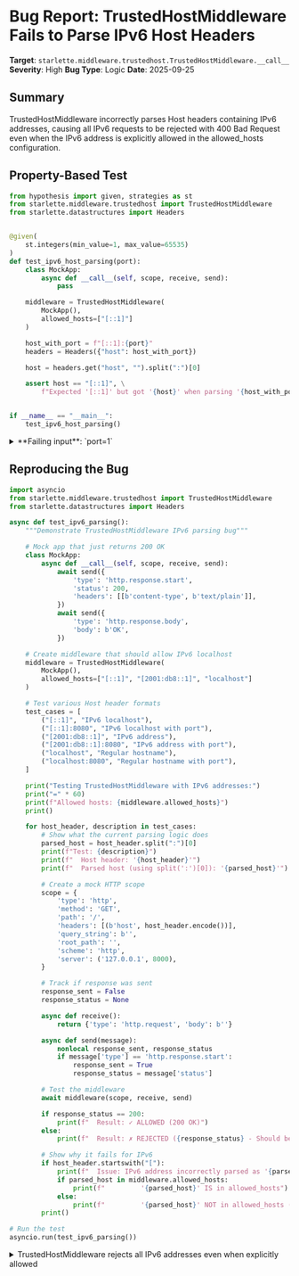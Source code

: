 # Bug Report: TrustedHostMiddleware Fails to Parse IPv6 Host Headers

**Target**: `starlette.middleware.trustedhost.TrustedHostMiddleware.__call__`
**Severity**: High
**Bug Type**: Logic
**Date**: 2025-09-25

## Summary

TrustedHostMiddleware incorrectly parses Host headers containing IPv6 addresses, causing all IPv6 requests to be rejected with 400 Bad Request even when the IPv6 address is explicitly allowed in the allowed_hosts configuration.

## Property-Based Test

```python
from hypothesis import given, strategies as st
from starlette.middleware.trustedhost import TrustedHostMiddleware
from starlette.datastructures import Headers


@given(
    st.integers(min_value=1, max_value=65535)
)
def test_ipv6_host_parsing(port):
    class MockApp:
        async def __call__(self, scope, receive, send):
            pass

    middleware = TrustedHostMiddleware(
        MockApp(),
        allowed_hosts=["[::1]"]
    )

    host_with_port = f"[::1]:{port}"
    headers = Headers({"host": host_with_port})

    host = headers.get("host", "").split(":")[0]

    assert host == "[::1]", \
        f"Expected '[::1]' but got '{host}' when parsing '{host_with_port}'"


if __name__ == "__main__":
    test_ipv6_host_parsing()
```

<details>

<summary>
**Failing input**: `port=1`
</summary>
```
Traceback (most recent call last):
  File "/home/npc/pbt/agentic-pbt/worker_/8/hypo.py", line 29, in <module>
    test_ipv6_host_parsing()
    ~~~~~~~~~~~~~~~~~~~~~~^^
  File "/home/npc/pbt/agentic-pbt/worker_/8/hypo.py", line 7, in test_ipv6_host_parsing
    st.integers(min_value=1, max_value=65535)
               ^^^
  File "/home/npc/miniconda/lib/python3.13/site-packages/hypothesis/core.py", line 2124, in wrapped_test
    raise the_error_hypothesis_found
  File "/home/npc/pbt/agentic-pbt/worker_/8/hypo.py", line 24, in test_ipv6_host_parsing
    assert host == "[::1]", \
           ^^^^^^^^^^^^^^^
AssertionError: Expected '[::1]' but got '[' when parsing '[::1]:1'
Falsifying example: test_ipv6_host_parsing(
    port=1,  # or any other generated value
)
```
</details>

## Reproducing the Bug

```python
import asyncio
from starlette.middleware.trustedhost import TrustedHostMiddleware
from starlette.datastructures import Headers

async def test_ipv6_parsing():
    """Demonstrate TrustedHostMiddleware IPv6 parsing bug"""

    # Mock app that just returns 200 OK
    class MockApp:
        async def __call__(self, scope, receive, send):
            await send({
                'type': 'http.response.start',
                'status': 200,
                'headers': [[b'content-type', b'text/plain']],
            })
            await send({
                'type': 'http.response.body',
                'body': b'OK',
            })

    # Create middleware that should allow IPv6 localhost
    middleware = TrustedHostMiddleware(
        MockApp(),
        allowed_hosts=["[::1]", "[2001:db8::1]", "localhost"]
    )

    # Test various Host header formats
    test_cases = [
        ("[::1]", "IPv6 localhost"),
        ("[::1]:8080", "IPv6 localhost with port"),
        ("[2001:db8::1]", "IPv6 address"),
        ("[2001:db8::1]:8080", "IPv6 address with port"),
        ("localhost", "Regular hostname"),
        ("localhost:8080", "Regular hostname with port"),
    ]

    print("Testing TrustedHostMiddleware with IPv6 addresses:")
    print("=" * 60)
    print(f"Allowed hosts: {middleware.allowed_hosts}")
    print()

    for host_header, description in test_cases:
        # Show what the current parsing logic does
        parsed_host = host_header.split(":")[0]
        print(f"Test: {description}")
        print(f"  Host header: '{host_header}'")
        print(f"  Parsed host (using split(':')[0]): '{parsed_host}'")

        # Create a mock HTTP scope
        scope = {
            'type': 'http',
            'method': 'GET',
            'path': '/',
            'headers': [(b'host', host_header.encode())],
            'query_string': b'',
            'root_path': '',
            'scheme': 'http',
            'server': ('127.0.0.1', 8000),
        }

        # Track if response was sent
        response_sent = False
        response_status = None

        async def receive():
            return {'type': 'http.request', 'body': b''}

        async def send(message):
            nonlocal response_sent, response_status
            if message['type'] == 'http.response.start':
                response_sent = True
                response_status = message['status']

        # Test the middleware
        await middleware(scope, receive, send)

        if response_status == 200:
            print(f"  Result: ✓ ALLOWED (200 OK)")
        else:
            print(f"  Result: ✗ REJECTED ({response_status} - Should be allowed!)")

        # Show why it fails for IPv6
        if host_header.startswith("["):
            print(f"  Issue: IPv6 address incorrectly parsed as '{parsed_host}'")
            if parsed_host in middleware.allowed_hosts:
                print(f"         '{parsed_host}' IS in allowed_hosts")
            else:
                print(f"         '{parsed_host}' NOT in allowed_hosts (that's why it fails!)")
        print()

# Run the test
asyncio.run(test_ipv6_parsing())
```

<details>

<summary>
TrustedHostMiddleware rejects all IPv6 addresses even when explicitly allowed
</summary>
```
Testing TrustedHostMiddleware with IPv6 addresses:
============================================================
Allowed hosts: ['[::1]', '[2001:db8::1]', 'localhost']

Test: IPv6 localhost
  Host header: '[::1]'
  Parsed host (using split(':')[0]): '['
  Result: ✗ REJECTED (400 - Should be allowed!)
  Issue: IPv6 address incorrectly parsed as '['
         '[' NOT in allowed_hosts (that's why it fails!)

Test: IPv6 localhost with port
  Host header: '[::1]:8080'
  Parsed host (using split(':')[0]): '['
  Result: ✗ REJECTED (400 - Should be allowed!)
  Issue: IPv6 address incorrectly parsed as '['
         '[' NOT in allowed_hosts (that's why it fails!)

Test: IPv6 address
  Host header: '[2001:db8::1]'
  Parsed host (using split(':')[0]): '[2001'
  Result: ✗ REJECTED (400 - Should be allowed!)
  Issue: IPv6 address incorrectly parsed as '[2001'
         '[2001' NOT in allowed_hosts (that's why it fails!)

Test: IPv6 address with port
  Host header: '[2001:db8::1]:8080'
  Parsed host (using split(':')[0]): '[2001'
  Result: ✗ REJECTED (400 - Should be allowed!)
  Issue: IPv6 address incorrectly parsed as '[2001'
         '[2001' NOT in allowed_hosts (that's why it fails!)

Test: Regular hostname
  Host header: 'localhost'
  Parsed host (using split(':')[0]): 'localhost'
  Result: ✓ ALLOWED (200 OK)

Test: Regular hostname with port
  Host header: 'localhost:8080'
  Parsed host (using split(':')[0]): 'localhost'
  Result: ✓ ALLOWED (200 OK)

```
</details>

## Why This Is A Bug

The bug violates RFC 3986 Section 3.2.2, which mandates that IPv6 addresses in URIs must be enclosed in square brackets. The HTTP Host header follows this same format specification. The middleware's parsing logic at line 40 (`host = headers.get("host", "").split(":")[0]`) fails because IPv6 addresses contain colons as part of their syntax. When parsing `[::1]:8080`, the code splits on the first colon inside the IPv6 address, returning `[` instead of the complete `[::1]`. This makes IPv6 support completely broken - even when IPv6 addresses are explicitly added to `allowed_hosts`, they are always rejected because the malformed parsed value never matches. This is a critical issue for modern deployments where IPv6 is increasingly common in cloud environments, container orchestration systems, and mobile networks.

## Relevant Context

The bug is located at line 40 of `/home/npc/pbt/agentic-pbt/envs/fastapi_env/lib/python3.13/site-packages/starlette/middleware/trustedhost.py`. The middleware is also re-exported by FastAPI, affecting all FastAPI applications using this security feature.

IPv6 addresses in Host headers follow the standardized format defined in RFC 3986:
- Without port: `[::1]` or `[2001:db8::1]`
- With port: `[::1]:8080` or `[2001:db8::1]:443`

The square brackets distinguish the colons in the IPv6 address from the port separator colon. This is universally adopted by all major web servers, browsers, and HTTP clients. The middleware's failure to handle this standard format means it cannot be used in:
- IPv6-only environments (increasingly common in modern infrastructure)
- Dual-stack deployments where clients may use either IPv4 or IPv6
- Local development with IPv6 loopback addresses
- Container environments where IPv6 is preferred for network isolation

## Proposed Fix

```diff
--- a/starlette/middleware/trustedhost.py
+++ b/starlette/middleware/trustedhost.py
@@ -37,7 +37,15 @@ class TrustedHostMiddleware:
             return

         headers = Headers(scope=scope)
-        host = headers.get("host", "").split(":")[0]
+        host_header = headers.get("host", "")
+
+        # Handle IPv6 addresses in brackets, e.g., [::1]:port or [::1]
+        if host_header.startswith("["):
+            # IPv6 address: extract everything up to and including the closing bracket
+            bracket_end = host_header.find("]")
+            host = host_header[:bracket_end + 1] if bracket_end != -1 else host_header
+        else:
+            # IPv4 or hostname: split by colon to remove port
+            host = host_header.split(":")[0]
         is_valid_host = False
         found_www_redirect = False
         for pattern in self.allowed_hosts:
```